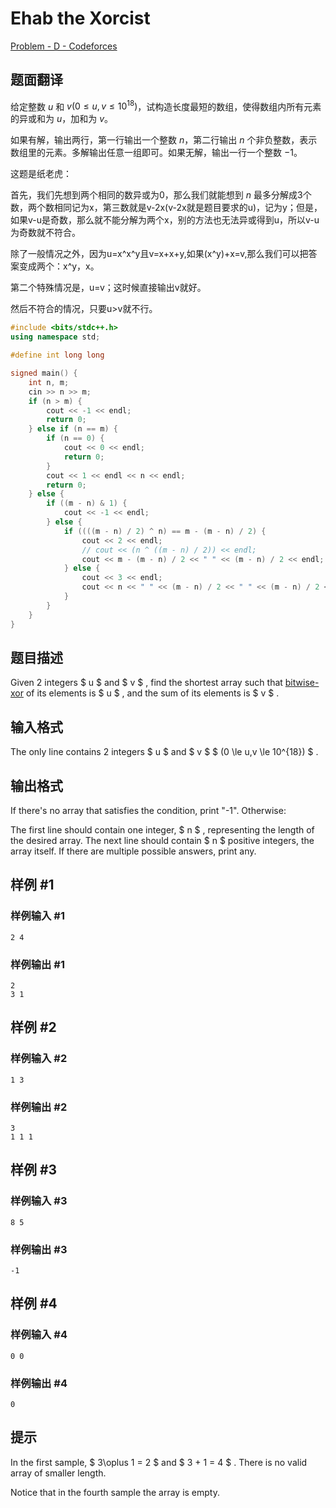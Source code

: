 # Ehab the Xorcist



[Problem - D - Codeforces](https://codeforces.com/contest/1325/problem/D)

## 题面翻译

给定整数 $u$ 和 $v(0\le u,v \le 10^{18})$，试构造长度最短的数组，使得数组内所有元素的异或和为 $u$，加和为 $v$。

如果有解，输出两行，第一行输出一个整数 $n$，第二行输出 $n$ 个非负整数，表示数组里的元素。多解输出任意一组即可。如果无解，输出一行一个整数 $-1$。



这题是纸老虎：

首先，我们先想到两个相同的数异或为0，那么我们就能想到 $n$ 最多分解成3个数，两个数相同记为x，第三数就是v-2x(v-2x就是题目要求的u)，记为y；但是，如果v-u是奇数，那么就不能分解为两个x，别的方法也无法异或得到u，所以v-u为奇数就不符合。

除了一般情况之外，因为u=x\^x\^y且v=x+x+y,如果(x\^y)+x=v,那么我们可以把答案变成两个：x\^y，x。

第二个特殊情况是，u=v；这时候直接输出v就好。

然后不符合的情况，只要u>v就不行。

```cpp
#include <bits/stdc++.h>
using namespace std;

#define int long long

signed main() {
    int n, m;
    cin >> n >> m;
    if (n > m) {
        cout << -1 << endl;
        return 0;
    } else if (n == m) {
        if (n == 0) {
            cout << 0 << endl;
            return 0;
        }
        cout << 1 << endl << n << endl;
        return 0;
    } else {
        if ((m - n) & 1) {
            cout << -1 << endl;
        } else {
            if ((((m - n) / 2) ^ n) == m - (m - n) / 2) {
                cout << 2 << endl;
                // cout << (n ^ ((m - n) / 2)) << endl;
                cout << m - (m - n) / 2 << " " << (m - n) / 2 << endl;
            } else {
                cout << 3 << endl;
                cout << n << " " << (m - n) / 2 << " " << (m - n) / 2 << endl;
            }
        }
    }
}
```



## 题目描述

Given 2 integers $ u $ and $ v $ , find the shortest array such that [bitwise-xor](https://en.wikipedia.org/wiki/Bitwise_operation#XOR) of its elements is $ u $ , and the sum of its elements is $ v $ .

## 输入格式

The only line contains 2 integers $ u $ and $ v $ $ (0 \le u,v \le 10^{18}) $ .

## 输出格式

If there's no array that satisfies the condition, print "-1". Otherwise:

The first line should contain one integer, $ n $ , representing the length of the desired array. The next line should contain $ n $ positive integers, the array itself. If there are multiple possible answers, print any.

## 样例 #1

### 样例输入 #1

```
2 4
```

### 样例输出 #1

```
2
3 1
```

## 样例 #2

### 样例输入 #2

```
1 3
```

### 样例输出 #2

```
3
1 1 1
```

## 样例 #3

### 样例输入 #3

```
8 5
```

### 样例输出 #3

```
-1
```

## 样例 #4

### 样例输入 #4

```
0 0
```

### 样例输出 #4

```
0
```

## 提示

In the first sample, $ 3\oplus 1 = 2 $ and $ 3 + 1 = 4 $ . There is no valid array of smaller length.

Notice that in the fourth sample the array is empty.